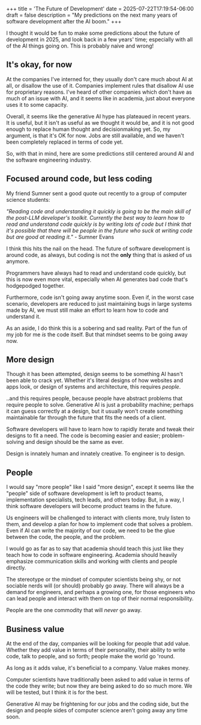 +++
title = 'The Future of Development'
date = 2025-07-22T17:19:54-06:00
draft = false
description = "My predictions on the next many years of software development after the AI boom."
+++

I thought it would be fun to make some predictions about the future of development in 2025, 
and look back in a few years' time; especially with all of the AI things going on. 
This is probably naive and wrong!

## It's okay, for now

At the companies I've interned for, they usually don't care much about AI at all,
or disallow the use of it. Companies implement rules that disallow AI use for proprietary
reasons. I've heard of other companies which don't have as much of an issue with AI,
and it seems like in academia, just about everyone uses it to some capacity.

Overall, it seems like the generative AI hype has plateaued in recent years. It
is useful, but it isn't as useful as we thought it would be, and it is not 
good enough to replace human thought and decisionmaking yet. So, my argument,
is that it's OK for now. Jobs are still available, and we haven't been completely
replaced in terms of code yet.

So, with that in mind, here are some predictions still centered around AI and
the software engineering industry.

## Focused around code, but less coding

My friend Sumner sent a good quote out recently to a group of computer science students:

*"Reading code and understanding it quickly is going to be the main skill of the post-LLM developer's toolkit. Currently the best way to learn how to read and understand code quickly is by writing lots of code but I think that it's possible that there will be people in the future who suck at writing code but are good at reading it."* - Sumner Evans

I think this hits the nail on the head. The future of software development is around
code, as always, but coding is not the **only** thing that is asked of us anymore.

Programmers have always had to read and understand code quickly, but this is now even
more vital, especially when AI generates bad code that's hodgepodged together.

Furthermore, code isn't going away anytime soon. Even if, in the worst case scenario,
developers are reduced to just maintaining bugs in large systems made by AI, we must 
still make an effort to learn how to code and understand it.

As an aside, I do think this is a sobering and sad reality. Part of the fun of my job
for me *is* the code itself. But that mindset seems to be going away now.

## More design

Though it has been attempted, design seems to be something AI hasn't been able to crack yet.
Whether it's literal designs of how websites and apps look, or design of systems and architecture,
this requires *people*.

..and this requires people, because people have abstract problems that require people to solve.
Generative AI is just a probability machine; perhaps it can guess correctly at a design, but
it usually won't create something maintainable far through the future that fits the needs of a client.

Software developers will have to learn how to rapidly iterate and tweak their designs to fit a need.
The code is becoming easier and easier; problem-solving and design should be the same as ever.

Design is innately human and innately creative. To engineer is to design.

## People

I would say "more people" like I said "more design", except it seems like the "people" side of 
software development is left to product teams, implementation specialists, tech leads, and others
today. But, in a way, I think software developers will become product teams in the future.

Us engineers will be challenged to interact with clients more, truly listen to them, and develop a
plan for how to implement code that solves a problem. Even if AI can write the majority of our code,
we need to be the glue between the code, the people, and the problem.

I would go as far as to say that academia should teach this just like they teach how to code in
software engineering. Academia should heavily emphasize communication skills and working with
clients and people directly.

The stereotype or the mindset of computer scientists being shy, or not sociable nerds will (or should)
probably go away. There will always be a demand for engineers, and perhaps a growing one, for
those engineers who can lead people and interact with them on top of their normal responsibility.

People are the one commodity that will *never* go away.

## Business value

At the end of the day, companies will be looking for people that add value.
Whether they add value in terms of their personality, their ability to write code,
talk to people, and so forth; people make the world go 'round.

As long as it adds value, it's beneficial to a company. Value makes money.

Computer scientists have traditionally been asked to add value in terms of the
code they write; but now they are being asked to do so much more. We will be tested,
but I think it is for the best.

Generative AI may be frightening for our jobs and the coding side, but the
design and people sides of computer science aren't going away any time soon.
